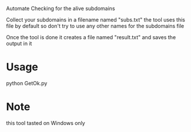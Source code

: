 Automate Checking for the alive subdomains

Collect your subdomains in a filename named "subs.txt" the tool uses this file by default
so don't try to use any other names for the subdomains file 

Once the tool is done it creates a file named "result.txt" and saves the output in it

# Usage
python GetOk.py 

# Note 
this tool tasted on Windows only 
